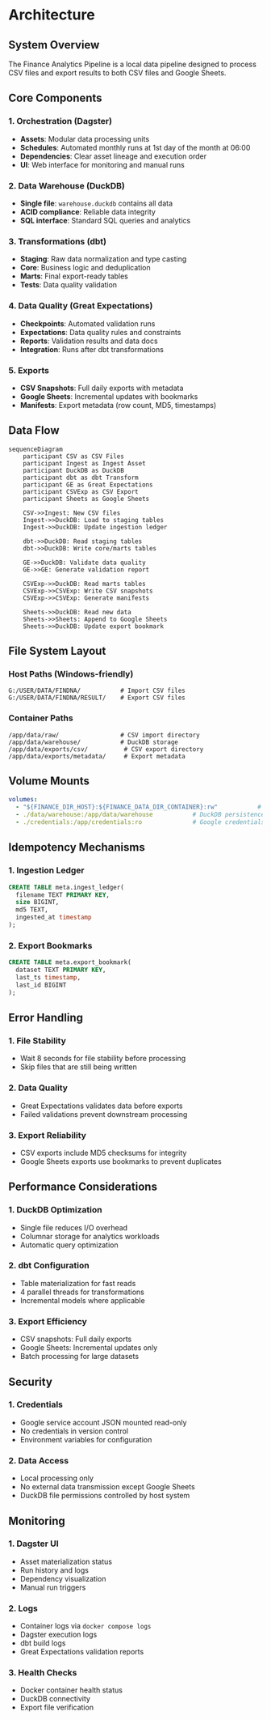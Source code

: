 # Architecture

## System Overview

The Finance Analytics Pipeline is a local data pipeline designed to process CSV files and export results to both CSV files and Google Sheets.

## Core Components

### 1. Orchestration (Dagster)
- **Assets**: Modular data processing units
- **Schedules**: Automated monthly runs at 1st day of the month at 06:00
- **Dependencies**: Clear asset lineage and execution order
- **UI**: Web interface for monitoring and manual runs

### 2. Data Warehouse (DuckDB)
- **Single file**: `warehouse.duckdb` contains all data
- **ACID compliance**: Reliable data integrity
- **SQL interface**: Standard SQL queries and analytics

### 3. Transformations (dbt)
- **Staging**: Raw data normalization and type casting
- **Core**: Business logic and deduplication
- **Marts**: Final export-ready tables
- **Tests**: Data quality validation

### 4. Data Quality (Great Expectations)
- **Checkpoints**: Automated validation runs
- **Expectations**: Data quality rules and constraints
- **Reports**: Validation results and data docs
- **Integration**: Runs after dbt transformations

### 5. Exports
- **CSV Snapshots**: Full daily exports with metadata
- **Google Sheets**: Incremental updates with bookmarks
- **Manifests**: Export metadata (row count, MD5, timestamps)

## Data Flow

```mermaid
sequenceDiagram
    participant CSV as CSV Files
    participant Ingest as Ingest Asset
    participant DuckDB as DuckDB
    participant dbt as dbt Transform
    participant GE as Great Expectations
    participant CSVExp as CSV Export
    participant Sheets as Google Sheets
    
    CSV->>Ingest: New CSV files
    Ingest->>DuckDB: Load to staging tables
    Ingest->>DuckDB: Update ingestion ledger
    
    dbt->>DuckDB: Read staging tables
    dbt->>DuckDB: Write core/marts tables
    
    GE->>DuckDB: Validate data quality
    GE->>GE: Generate validation report
    
    CSVExp->>DuckDB: Read marts tables
    CSVExp->>CSVExp: Write CSV snapshots
    CSVExp->>CSVExp: Generate manifests
    
    Sheets->>DuckDB: Read new data
    Sheets->>Sheets: Append to Google Sheets
    Sheets->>DuckDB: Update export bookmark
```

## File System Layout

### Host Paths (Windows-friendly)
```
G:/USER/DATA/FINDNA/           # Import CSV files
G:/USER/DATA/FINDNA/RESULT/    # Export CSV files
```

### Container Paths
```
/app/data/raw/                 # CSV import directory
/app/data/warehouse/           # DuckDB storage
/app/data/exports/csv/          # CSV export directory
/app/data/exports/metadata/     # Export metadata
```

## Volume Mounts

```yaml
volumes:
  - "${FINANCE_DIR_HOST}:${FINANCE_DATA_DIR_CONTAINER}:rw"           # Finance data imports and exports
  - ./data/warehouse:/app/data/warehouse           # DuckDB persistence
  - ./credentials:/app/credentials:ro              # Google credentials
```

## Idempotency Mechanisms

### 1. Ingestion Ledger
```sql
CREATE TABLE meta.ingest_ledger(
  filename TEXT PRIMARY KEY,
  size BIGINT,
  md5 TEXT,
  ingested_at timestamp
);
```

### 2. Export Bookmarks
```sql
CREATE TABLE meta.export_bookmark(
  dataset TEXT PRIMARY KEY,
  last_ts timestamp,
  last_id BIGINT
);
```

## Error Handling

### 1. File Stability
- Wait 8 seconds for file stability before processing
- Skip files that are still being written

### 2. Data Quality
- Great Expectations validates data before exports
- Failed validations prevent downstream processing

### 3. Export Reliability
- CSV exports include MD5 checksums for integrity
- Google Sheets exports use bookmarks to prevent duplicates

## Performance Considerations

### 1. DuckDB Optimization
- Single file reduces I/O overhead
- Columnar storage for analytics workloads
- Automatic query optimization

### 2. dbt Configuration
- Table materialization for fast reads
- 4 parallel threads for transformations
- Incremental models where applicable

### 3. Export Efficiency
- CSV snapshots: Full daily exports
- Google Sheets: Incremental updates only
- Batch processing for large datasets

## Security

### 1. Credentials
- Google service account JSON mounted read-only
- No credentials in version control
- Environment variables for configuration

### 2. Data Access
- Local processing only
- No external data transmission except Google Sheets
- DuckDB file permissions controlled by host system

## Monitoring

### 1. Dagster UI
- Asset materialization status
- Run history and logs
- Dependency visualization
- Manual run triggers

### 2. Logs
- Container logs via `docker compose logs`
- Dagster execution logs
- dbt build logs
- Great Expectations validation reports

### 3. Health Checks
- Docker container health status
- DuckDB connectivity
- Export file verification



